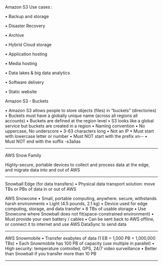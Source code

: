 Amazon S3 Use cases :

• Backup and storage

• Disaster Recovery 

• Archive 

• Hybrid Cloud storage 

• Application hosting 

• Media hosting 

• Data lakes & big data analytics 

• Software delivery 

• Static website

Amazon S3 - Buckets

• Amazon S3 allows people to store objects (files) in “buckets” (directories)
• Buckets must have a globally unique name (across all regions all accounts)
• Buckets are defined at the region level
• S3 looks like a global service but buckets are created in a region
• Naming convention
• No uppercase, No underscore
• 3-63 characters long
• Not an IP
• Must start with lowercase letter or number
• Must NOT start with the prefix xn--
• Must NOT end with the suffix -s3alias

________________________

AWS Snow Family

Highly-secure, portable devices to collect and process data at the edge, and migrate data into and out of AWS
___________
Snowball Edge (for data transfers)
 • Physical data transport solution: move TBs or PBs of data in or out of AWS

AWS Snowcone 
• Small, portable computing, anywhere. secure, withstands harsh environments
• Light (4.5 pounds, 2.1 kg) 
• Device used for edge computing, storage, and data transfer
• 8 TBs of usable storage
• Use Snowcone where Snowball does not fit(space-constrained environment)
• Must provide your own battery / cables • Can be sent back to AWS offline, or connect it to internet and use AWS DataSync to send data
________
AWS Snowmobile
• Transfer exabytes of data (1 EB = 1,000 PB = 1,000,000 TBs)
• Each Snowmobile has 100 PB of capacity (use multiple in parallel)
• High security: temperature controlled, GPS, 24/7 video surveillance
• Better than Snowball if you transfer more than 10 PB
______________
